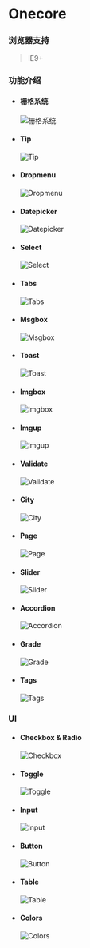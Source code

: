 # Onecore

### 浏览器支持

>  IE9+

### 功能介绍

* #### 栅格系统
  ![栅格系统](./mdimg/1.png)
* #### Tip
  ![Tip](./mdimg/2.png)
* #### Dropmenu
  ![Dropmenu](./mdimg/3.png)
* #### Datepicker
  ![Datepicker](./mdimg/4.png)
* #### Select
  ![Select](./mdimg/5.png)
* #### Tabs
  ![Tabs](./mdimg/6.png)
* #### Msgbox
  ![Msgbox](./mdimg/7.png)
* #### Toast
  ![Toast](./mdimg/8.png)
* #### Imgbox
  ![Imgbox](./mdimg/9.png)
* #### Imgup
  ![Imgup](./mdimg/10.png)
* #### Validate
   ![Validate](./mdimg/11.png)
* #### City
   ![City](./mdimg/12.png)
* #### Page
   ![Page](./mdimg/13.png)
* #### Slider
   ![Slider](./mdimg/14.png)
* #### Accordion
   ![Accordion](./mdimg/15.png)
* #### Grade
   ![Grade](./mdimg/16.png)
* #### Tags
   ![Tags](./mdimg/17.png)

### UI

* #### Checkbox & Radio
  ![Checkbox](./mdimg/18.png)
* #### Toggle
  ![Toggle](./mdimg/19.png)
* #### Input
  ![Input](./mdimg/20.png)
* #### Button
  ![Button](./mdimg/21.png)
* #### Table
  ![Table](./mdimg/22.png)
* #### Colors
  ![Colors](./mdimg/23.png)